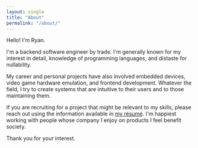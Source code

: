 ```yaml
---
layout: single
title: "About"
permalink: "/about/"
---
```


Hello! I'm Ryan.

I'm a backend software engineer by trade. I'm generally known for my interest in detail, knowledge of programming languages, and distaste for nullability.

My career and personal projects have also involved embedded devices, video game hardware emulation, and frontend development. Whatever the field, I try to create systems that are intuitive to their users and to those maintaining them.

If you are recruiting for a project that might be relevant to my skills, please reach out using the information available in [my résumé][link-resume]. I'm happiest working with people whose company I enjoy on products I feel benefit society.

Thank you for your interest.



[link-resume]: /assets/pdf/Ryan%20Conway.pdf
